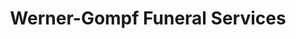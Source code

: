---
title: "Werner-Gompf Funeral Services"
url: /mansfield/werner-gompf-funeral-services/
shop: funeral directors
---